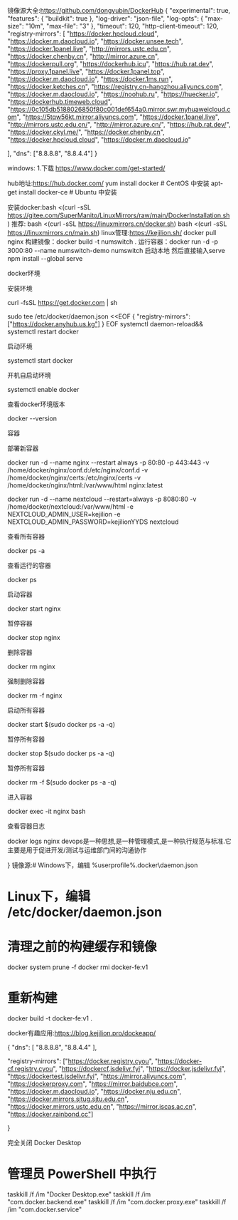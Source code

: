 镜像源大全:https://github.com/dongyubin/DockerHub
{
"experimental": true,
"features": {
"buildkit": true
},
"log-driver": "json-file",
"log-opts": {
"max-size": "10m",
"max-file": "3"
},
"timeout": 120,
"http-client-timeout": 120,
"registry-mirrors": [
       "https://docker.hpcloud.cloud",
    "https://docker.m.daocloud.io",
    "https://docker.unsee.tech",
    "https://docker.1panel.live",
    "http://mirrors.ustc.edu.cn",
    "https://docker.chenby.cn",
    "http://mirror.azure.cn",
    "https://dockerpull.org",
    "https://dockerhub.icu",
    "https://hub.rat.dev",
    "https://proxy.1panel.live",
    "https://docker.1panel.top",
    "https://docker.m.daocloud.io",
    "https://docker.1ms.run",
    "https://docker.ketches.cn",
    "https://registry.cn-hangzhou.aliyuncs.com",
    "https://docker.m.daocloud.io", 
    "https://noohub.ru", 
    "https://huecker.io",
    "https://dockerhub.timeweb.cloud",
    "https://0c105db5188026850f80c001def654a0.mirror.swr.myhuaweicloud.com",
    "https://5tqw56kt.mirror.aliyuncs.com",
    "https://docker.1panel.live",
    "http://mirrors.ustc.edu.cn/",
    "http://mirror.azure.cn/",
    "https://hub.rat.dev/",
    "https://docker.ckyl.me/",
    "https://docker.chenby.cn",
    "https://docker.hpcloud.cloud",
    "https://docker.m.daocloud.io"

],
"dns": ["8.8.8.8", "8.8.4.4"]
}

windows:
1.下载 https://www.docker.com/get-started/

hub地址:https://hub.docker.com/
yum install docker        # CentOS 中安装
apt-get install docker-ce # Ubuntu 中安装

安装docker:bash <(curl -sSL https://gitee.com/SuperManito/LinuxMirrors/raw/main/DockerInstallation.sh)
推荐:
bash <(curl -sSL https://linuxmirrors.cn/docker.sh)
bash <(curl -sSL https://linuxmirrors.cn/main.sh)
linux管理:https://kejilion.sh/
docker pull nginx
构建镜像：docker build -t numswitch .
运行容器：docker run -d -p 3000:80 --name numswitch-demo numswitch
启动本地 然后直接输入serve
npm install --global serve

docker环境

安装环境

curl -fsSL https://get.docker.com | sh

sudo tee /etc/docker/daemon.json <<EOF
{
"registry-mirrors": ["https://docker.anyhub.us.kg"]
}
EOF
systemctl daemon-reload&& systemctl restart docker

启动环境

systemctl start docker

开机自启动环境

systemctl enable docker

查看docker环境版本

docker --version

容器

部署新容器

docker run -d --name nginx --restart always -p 80:80 -p 443:443 -v /home/docker/nginx/conf.d:/etc/nginx/conf.d -v /home/docker/nginx/certs:/etc/nginx/certs -v /home/docker/nginx/html:/var/www/html nginx:latest

docker run -d --name nextcloud --restart=always -p 8080:80 -v /home/docker/nextcloud:/var/www/html -e NEXTCLOUD_ADMIN_USER=kejilion -e NEXTCLOUD_ADMIN_PASSWORD=kejilionYYDS nextcloud

查看所有容器

docker ps -a

查看运行的容器

docker ps

启动容器

docker start nginx

暂停容器

docker stop nginx

删除容器

docker rm nginx

强制删除容器

docker rm -f nginx



启动所有容器

docker start $(sudo docker ps -a -q)

暂停所有容器

docker stop $(sudo docker ps -a -q)

暂停所有容器

docker rm -f $(sudo docker ps -a -q)

进入容器

docker exec -it nginx bash

查看容器日志

docker logs nginx
devops是一种思想,是一种管理模式,是一种执行规范与标准.它主要是用于促进开发/测试与运维部门间的沟通协作



}
镜像源:# Windows下，编辑 %userprofile%\.docker\daemon.json
# Linux下，编辑 /etc/docker/daemon.json



# 清理之前的构建缓存和镜像
docker system prune -f
docker rmi docker-fe:v1

# 重新构建
docker build -t docker-fe:v1 .


docker有趣应用:https://blog.kejilion.pro/dockeapp/



{
"dns": [
"8.8.8.8",
"8.8.4.4"
],

"registry-mirrors": ["https://docker.registry.cyou",
"https://docker-cf.registry.cyou",
"https://dockercf.jsdelivr.fyi",
"https://docker.jsdelivr.fyi",
"https://dockertest.jsdelivr.fyi",
"https://mirror.aliyuncs.com",
"https://dockerproxy.com",
"https://mirror.baidubce.com",
"https://docker.m.daocloud.io",
"https://docker.nju.edu.cn",
"https://docker.mirrors.sjtug.sjtu.edu.cn",
"https://docker.mirrors.ustc.edu.cn",
"https://mirror.iscas.ac.cn",
"https://docker.rainbond.cc"]


}



完全关闭 Docker Desktop
# 管理员 PowerShell 中执行
taskkill /f /im "Docker Desktop.exe"
taskkill /f /im "com.docker.backend.exe"
taskkill /f /im "com.docker.proxy.exe"
taskkill /f /im "com.docker.service"